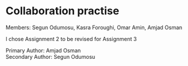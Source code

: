 # Collaboration practise
Members: Segun Odumosu, Kasra Foroughi, Omar Amin, Amjad Osman

I chose Assignment 2 to be revised for Assignment 3

Primary Author: Amjad Osman  
Secondary Author: Segun Odumosu
